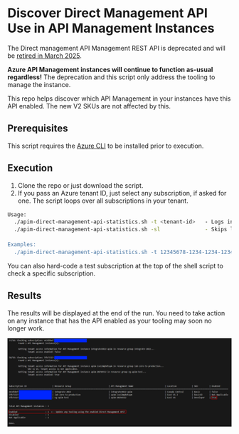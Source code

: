 # Discover Direct Management API Use in API Management Instances

The Direct management API Management REST API is deprecated and will be [retired in March 2025](https://learn.microsoft.com/rest/api/apimanagement/apimanagementrest/api-management-rest).

**Azure API Management instances will continue to function as-usual regardless!** The deprecation and this script only address the tooling to manage the instance.

This repo helps discover which API Management in your instances have this API enabled. The new V2 SKUs are not affected by this.

## Prerequisites

This script requires the [Azure CLI](https://docs.microsoft.com/cli/azure/install-azure-cli) to be installed prior to execution.

## Execution

1. Clone the repo or just download the script.
1. If you pass an Azure tenant ID, just select any subscription, if asked for one. The script loops over all subscriptions in your tenant.

```sh
Usage:
  ./apim-direct-management-api-statistics.sh -t <tenant-id>   - Logs into specific Azure tenant and checks all subscriptions
  ./apim-direct-management-api-statistics.sh -sl              - Skips login and uses the current Azure CLI session's Azure tenant

Examples:
  ./apim-direct-management-api-statistics.sh -t 12345678-1234-1234-1234-123456789012
```

You can also hard-code a test subscription at the top of the shell script to check a specific subscription.

## Results

The results will be displayed at the end of the run. You need to take action on any instance that has the API enabled as your tooling may soon no longer work.

![Output](output.png)
